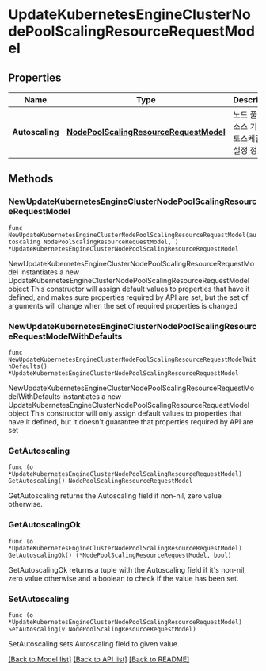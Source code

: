 # UpdateKubernetesEngineClusterNodePoolScalingResourceRequestModel

## Properties

Name | Type | Description | Notes
------------ | ------------- | ------------- | -------------
**Autoscaling** | [**NodePoolScalingResourceRequestModel**](NodePoolScalingResourceRequestModel.md) | 노드 풀의 리소스 기반 오토스케일링 설정 정보 | 

## Methods

### NewUpdateKubernetesEngineClusterNodePoolScalingResourceRequestModel

`func NewUpdateKubernetesEngineClusterNodePoolScalingResourceRequestModel(autoscaling NodePoolScalingResourceRequestModel, ) *UpdateKubernetesEngineClusterNodePoolScalingResourceRequestModel`

NewUpdateKubernetesEngineClusterNodePoolScalingResourceRequestModel instantiates a new UpdateKubernetesEngineClusterNodePoolScalingResourceRequestModel object
This constructor will assign default values to properties that have it defined,
and makes sure properties required by API are set, but the set of arguments
will change when the set of required properties is changed

### NewUpdateKubernetesEngineClusterNodePoolScalingResourceRequestModelWithDefaults

`func NewUpdateKubernetesEngineClusterNodePoolScalingResourceRequestModelWithDefaults() *UpdateKubernetesEngineClusterNodePoolScalingResourceRequestModel`

NewUpdateKubernetesEngineClusterNodePoolScalingResourceRequestModelWithDefaults instantiates a new UpdateKubernetesEngineClusterNodePoolScalingResourceRequestModel object
This constructor will only assign default values to properties that have it defined,
but it doesn't guarantee that properties required by API are set

### GetAutoscaling

`func (o *UpdateKubernetesEngineClusterNodePoolScalingResourceRequestModel) GetAutoscaling() NodePoolScalingResourceRequestModel`

GetAutoscaling returns the Autoscaling field if non-nil, zero value otherwise.

### GetAutoscalingOk

`func (o *UpdateKubernetesEngineClusterNodePoolScalingResourceRequestModel) GetAutoscalingOk() (*NodePoolScalingResourceRequestModel, bool)`

GetAutoscalingOk returns a tuple with the Autoscaling field if it's non-nil, zero value otherwise
and a boolean to check if the value has been set.

### SetAutoscaling

`func (o *UpdateKubernetesEngineClusterNodePoolScalingResourceRequestModel) SetAutoscaling(v NodePoolScalingResourceRequestModel)`

SetAutoscaling sets Autoscaling field to given value.



[[Back to Model list]](../README.md#documentation-for-models) [[Back to API list]](../README.md#documentation-for-api-endpoints) [[Back to README]](../README.md)


